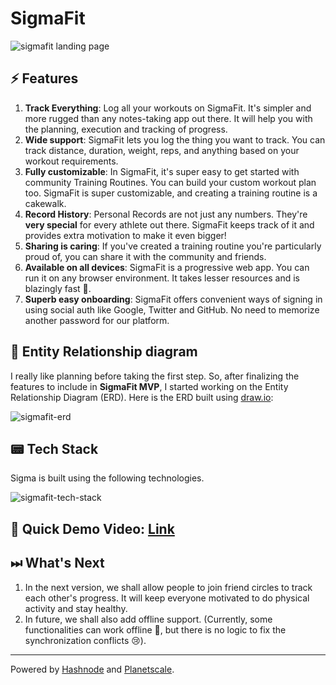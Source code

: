 # SigmaFit

![sigmafit landing page](https://cdn.hashnode.com/res/hashnode/image/upload/v1659292859167/kWsp9nXgW.png)

## ⚡️ Features
1. **Track Everything**: Log all your workouts on SigmaFit. It's simpler and more rugged than any notes-taking app out there. It will help you with the planning, execution and tracking of progress.
2. **Wide support**: SigmaFit lets you log the thing you want to track. You can track distance, duration, weight, reps, and anything based on your workout requirements.
3. **Fully customizable**: In SigmaFit, it's super easy to get started with community Training Routines. You can build your custom workout plan too. SigmaFit is super customizable, and creating a training routine is a cakewalk.
4. **Record History**: Personal Records are not just any numbers. They're **very special** for every athlete out there. SigmaFit keeps track of it and provides extra motivation to make it even bigger!
5. **Sharing is caring**: If you've created a training routine you're particularly proud of, you can share it with the community and friends.
6. **Available on all devices**: SigmaFit is a progressive web app. You can run it on any browser environment. It takes lesser resources and is blazingly fast 🚀.
7. **Superb easy onboarding**: SigmaFit offers convenient ways of signing in using social auth like Google, Twitter and GitHub. No need to memorize another password for our platform.


## 💼 Entity Relationship diagram

I really like planning before taking the first step. So, after finalizing the features to include in **SigmaFit MVP**, I started working on the Entity Relationship Diagram (ERD). Here is the ERD built using [draw.io](https://draw.io):

![sigmafit-erd](https://cdn.hashnode.com/res/hashnode/image/upload/v1659297111873/Iwi8hkte4.png)


## 📟 Tech Stack
Sigma is built using the following technologies. 

![sigmafit-tech-stack](https://cdn.hashnode.com/res/hashnode/image/upload/v1659295075365/PXl2omKHj.png)


## 🥹 Quick Demo Video: [Link](https://vimeo.com/735293152)


## ⏭ What's Next
1. In the next version, we shall allow people to join friend circles to track each other's progress. It will keep everyone motivated to do physical activity and stay healthy.
2. In future, we shall also add offline support. (Currently, some functionalities can work offline 🤫, but there is no logic to fix the synchronization conflicts 😢). 


<hr/>

Powered by [Hashnode](https://hashnode.com/) and [Planetscale](https://planetscale.com/).
